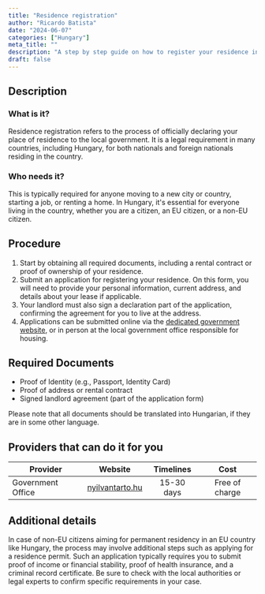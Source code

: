 ```yaml
---
title: "Residence registration"
author: "Ricardo Batista"
date: "2024-06-07"
categories: ["Hungary"]
meta_title: ""
description: "A step by step guide on how to register your residence in Hungary."
draft: false
---
```


## Description
### What is it?
Residence registration refers to the process of officially declaring your place of residence to the local government. It is a legal requirement in many countries, including Hungary, for both nationals and foreign nationals residing in the country.

### Who needs it?
This is typically required for anyone moving to a new city or country, starting a job, or renting a home. In Hungary, it's essential for everyone living in the country, whether you are a citizen, an EU citizen, or a non-EU citizen.

## Procedure
1. Start by obtaining all required documents, including a rental contract or proof of ownership of your residence.
2. Submit an application for registering your residence. On this form, you will need to provide your personal information, current address, and details about your lease if applicable.
3. Your landlord must also sign a declaration part of the application, confirming the agreement for you to live at the address.
4. Applications can be submitted online via the [dedicated government website](https://nyilvantarto.hu/hu/online_szolgaltatasok), or in person at the local government office responsible for housing.

## Required Documents
- Proof of Identity (e.g., Passport, Identity Card)
- Proof of address or rental contract
- Signed landlord agreement (part of the application form)

Please note that all documents should be translated into Hungarian, if they are in some other language.

## Providers that can do it for you

| Provider        |     Website     |     Timelines    |       Cost      |
| --------------- | --------------- |  :-------------: | :-------------: |
| Government Office      |  [nyilvantarto.hu](https://nyilvantarto.hu/hu/online_szolgaltatasok)       |  15-30 days     |  Free of charge    |

## Additional details
In case of non-EU citizens aiming for permanent residency in an EU country like Hungary, the process may involve additional steps such as applying for a residence permit. Such an application typically requires you to submit proof of income or financial stability, proof of health insurance, and a criminal record certificate. Be sure to check with the local authorities or legal experts to confirm specific requirements in your case.
